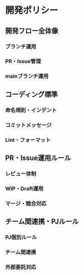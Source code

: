 # 開発ポリシー

## 開発フロー全体像
### ブランチ運用
### PR・Issue管理
### mainブランチ運用

## コーディング標準
### 命名規則・インデント
### コミットメッセージ
### Lint・フォーマット

## PR・Issue運用ルール
### レビュー体制
### WIP・Draft運用
### マージ・競合対応

## チーム間連携・PJルール
### PJ個別ルール
### チーム間連携
### 外部委託対応
